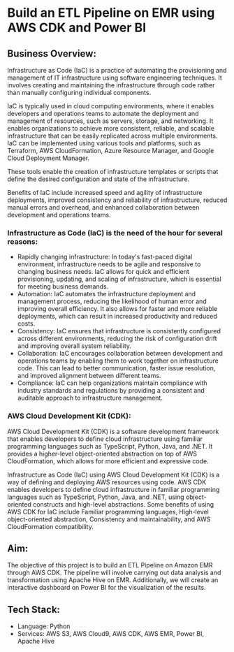 # Build an ETL Pipeline on EMR using AWS CDK and Power BI

## Business Overview:

Infrastructure as Code (IaC) is a practice of automating the provisioning and management of IT infrastructure using software engineering techniques. It involves creating and maintaining the infrastructure through code rather than manually configuring individual components.

IaC is typically used in cloud computing environments, where it enables developers and operations teams to automate the deployment and management of resources, such as servers, storage, and networking. It enables organizations to achieve more consistent, reliable, and scalable infrastructure that can be easily replicated across multiple environments. IaC can be implemented using various tools and platforms, such as Terraform, AWS CloudFormation, Azure Resource Manager, and Google Cloud Deployment Manager.

These tools enable the creation of infrastructure templates or scripts that define the desired configuration and state of the infrastructure.

Benefits of IaC include increased speed and agility of infrastructure deployments, improved consistency and reliability of infrastructure, reduced manual errors and overhead, and enhanced collaboration between development and operations teams.

### Infrastructure as Code (IaC) is the need of the hour for several reasons:

- Rapidly changing infrastructure: In today's fast-paced digital environment, infrastructure needs to be agile and responsive to changing business needs. IaC allows for quick and efficient provisioning, updating, and scaling of infrastructure, which is essential for meeting business demands.
- Automation: IaC automates the infrastructure deployment and management process, reducing the likelihood of human error and improving overall efficiency. It also allows for faster and more reliable deployments, which can result in increased productivity and reduced costs.
- Consistency: IaC ensures that infrastructure is consistently configured across different environments, reducing the risk of configuration drift and improving overall system reliability.
- Collaboration: IaC encourages collaboration between development and operations teams by enabling them to work together on infrastructure code. This can lead to better communication, faster issue resolution, and improved alignment between different teams.
- Compliance: IaC can help organizations maintain compliance with industry standards and regulations by providing a consistent and auditable approach to infrastructure management.

### AWS Cloud Development Kit (CDK):

AWS Cloud Development Kit (CDK) is a software development framework that enables developers to define cloud infrastructure using familiar programming languages such as TypeScript, Python, Java, and .NET. It provides a higher-level object-oriented abstraction on top of AWS CloudFormation, which allows for more efficient and expressive code.

Infrastructure as Code (IaC) using AWS Cloud Development Kit (CDK) is a way of defining and deploying AWS resources using code. AWS CDK enables developers to define cloud infrastructure in familiar programming languages such as TypeScript, Python, Java, and .NET, using object-oriented constructs and high-level abstractions. Some benefits of using AWS CDK for IaC include Familiar programming languages, High-level object-oriented abstraction, Consistency and maintainability, and AWS CloudFormation compatibility.

## Aim:

The objective of this project is to build an ETL Pipeline on Amazon EMR through AWS CDK. The pipeline will involve carrying out data analysis and transformation using Apache Hive on EMR. Additionally, we will create an interactive dashboard on Power BI for the visualization of the results.

## Tech Stack:

- Language: Python
- Services: AWS S3, AWS Cloud9, AWS CDK, AWS EMR, Power BI, Apache Hive
